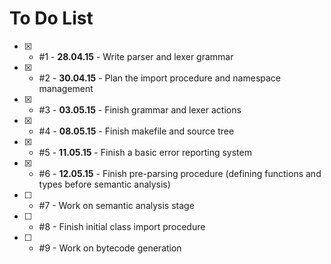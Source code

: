 To Do List
============

- [x] - #1 - **28.04.15** - Write parser and lexer grammar
- [x] - #2 - **30.04.15** - Plan the import procedure and namespace management
- [x] - #3 - **03.05.15** - Finish grammar and lexer actions
- [x] - #4 - **08.05.15** - Finish makefile and source tree
- [x] - #5 - **11.05.15** - Finish a basic error reporting system
- [x] - #6 - **12.05.15** - Finish pre-parsing procedure (defining functions and types before semantic analysis)
- [ ] - #7 - Work on semantic analysis stage
- [ ] - #8 - Finish initial class import procedure
- [ ] - #9 - Work on bytecode generation
